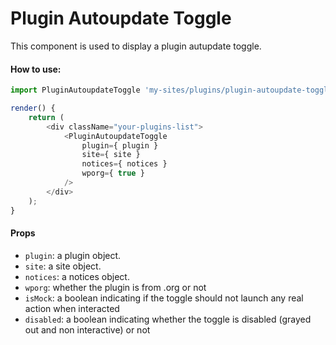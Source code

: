 Plugin Autoupdate Toggle
=========

This component is used to display a plugin autupdate toggle.

#### How to use:

```js
import PluginAutoupdateToggle 'my-sites/plugins/plugin-autoupdate-toggle';

render() {
	return (
		<div className="your-plugins-list">
			<PluginAutoupdateToggle
				plugin={ plugin }
				site={ site }
				notices={ notices }
				wporg={ true }
			/>
		</div>
	);
}
```

#### Props

* `plugin`: a plugin object.
* `site`: a site object.
* `notices`: a notices object.
* `wporg`: whether the plugin is from .org or not
* `isMock`: a boolean indicating if the toggle should not launch any real action when interacted
* `disabled`: a boolean indicating whether the toggle is disabled (grayed out and non interactive) or not
